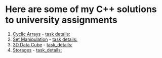 # Here are some of my C++ solutions to university assignments

1. [Cyclic Arrays](https://github.com/KacperZimmer/universityExercises/blob/main/zadanieA.cpp) -  [task details: ](https://drive.google.com/file/d/1J5MIjIYgjqUj8QFxpTQpLJoxjppL1_xV/view) 
2. [Set Manipulation](https://github.com/KacperZimmer/universityExercises/blob/main/zadanieB.cpp) -  [task details: ](https://drive.google.com/file/d/1d6K7h1f-Vjx2k69Ktl2nPU3vrNVAw6qf/view)
3. [3D Data Cube](https://github.com/KacperZimmer/universityExercises/blob/main/zadanieC.cpp) -  [task_details: ](https://drive.google.com/file/d/137QNEpfQ2Y3Q4N8RpQx5ISJ_tNdKJCl4/view)
4. [Storages](https://github.com/KacperZimmer/universityExercises/blob/main/zadanieD.cpp) -  [task_details: ](https://drive.google.com/file/d/13aekwhJqKPW9BtqscjXVOmG6Ep7Aori8/view)

